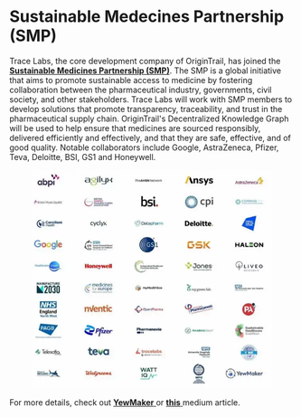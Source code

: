 # Sustainable Medecines Partnership (SMP)

Trace Labs, the core development company of OriginTrail, has joined the [**Sustainable Medicines Partnership (SMP)**](https://twitter.com/YewMaker/status/1616065390198636546?s=20). The SMP is a global initiative that aims to promote sustainable access to medicine by fostering collaboration between the pharmaceutical industry, governments, civil society, and other stakeholders. Trace Labs will work with SMP members to develop solutions that promote transparency, traceability, and trust in the pharmaceutical supply chain. OriginTrail's Decentralized Knowledge Graph will be used to help ensure that medicines are sourced responsibly, delivered efficiently and effectively, and that they are safe, effective, and of good quality. Notable collaborators include Google, AstraZeneca, Pfizer, Teva, Deloitte, BSI, GS1 and Honeywell.&#x20;

<figure><img src="../.gitbook/assets/image (3) (2).png" alt=""><figcaption></figcaption></figure>

For more details, check out [**YewMaker** ](https://www.yewmaker.com/)or [**this** ](https://medium.com/origintrail/trace-labs-the-core-development-company-of-origintrail-joins-sustainable-medicines-partnership-to-56173f134754)medium article.

